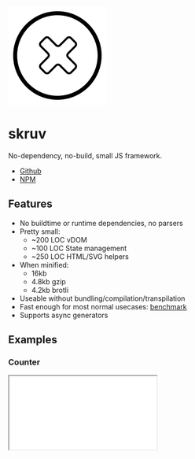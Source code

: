 ![skruv](./icon.svg)

# skruv

No-dependency, no-build, small JS framework.

* [Github](https://github.com/skruv/skruv)
* [NPM](https://npmjs.com/skruv)

## Features

* No buildtime or runtime dependencies, no parsers
* Pretty small:
  * ~200 LOC vDOM
  * ~100 LOC State management
  * ~250 LOC HTML/SVG helpers
* When minified:
  * 16kb
  * 4.8kb gzip
  * 4.2kb brotli
* Useable without bundling/compilation/transpilation
* Fast enough for most normal usecases: [benchmark](https://krausest.github.io/js-framework-benchmark/index.html)
* Supports async generators
<!-- * Works with web components: [tests](https://custom-elements-everywhere.com/libraries/skruv/results/results.html) -->

## Examples

### Counter

<iframe src="./examples/counter.html">
